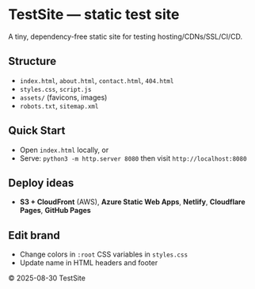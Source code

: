 # TestSite — static test site

A tiny, dependency-free static site for testing hosting/CDNs/SSL/CI/CD.

## Structure
- `index.html`, `about.html`, `contact.html`, `404.html`
- `styles.css`, `script.js`
- `assets/` (favicons, images)
- `robots.txt`, `sitemap.xml`

## Quick Start
- Open `index.html` locally, or
- Serve: `python3 -m http.server 8080` then visit `http://localhost:8080`

## Deploy ideas
- **S3 + CloudFront** (AWS), **Azure Static Web Apps**, **Netlify**, **Cloudflare Pages**, **GitHub Pages**

## Edit brand
- Change colors in `:root` CSS variables in `styles.css`
- Update name in HTML headers and footer

© 2025-08-30 TestSite
